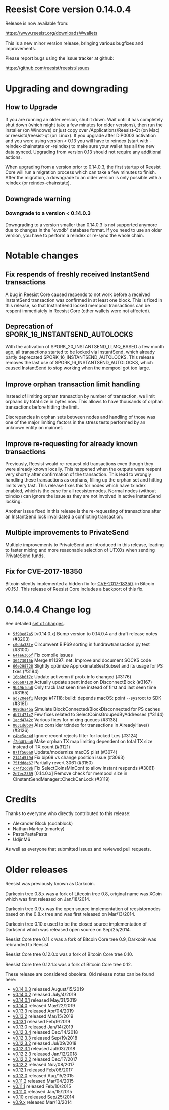 Reesist Core version 0.14.0.4
==========================

Release is now available from:

  <https://www.reesist.org/downloads/#wallets>

This is a new minor version release, bringing various bugfixes and improvements.

Please report bugs using the issue tracker at github:

  <https://github.com/reesist/reesist/issues>


Upgrading and downgrading
=========================

How to Upgrade
--------------

If you are running an older version, shut it down. Wait until it has completely
shut down (which might take a few minutes for older versions), then run the
installer (on Windows) or just copy over /Applications/Reesist-Qt (on Mac) or
reesistd/reesist-qt (on Linux). If you upgrade after DIP0003 activation and you were
using version < 0.13 you will have to reindex (start with -reindex-chainstate
or -reindex) to make sure your wallet has all the new data synced. Upgrading from
version 0.13 should not require any additional actions.

When upgrading from a version prior to 0.14.0.3, the
first startup of Reesist Core will run a migration process which can take a few minutes
to finish. After the migration, a downgrade to an older version is only possible with
a reindex (or reindex-chainstate).

Downgrade warning
-----------------

### Downgrade to a version < 0.14.0.3

Downgrading to a version smaller than 0.14.0.3 is not supported anymore due to changes
in the "evodb" database format. If you need to use an older version, you have to perform
a reindex or re-sync the whole chain.

Notable changes
===============

Fix respends of freshly received InstantSend transactions
---------------------------------------------------------

A bug in Reesist Core caused respends to not work before a received InstantSend transaction was confirmed in at least
one block. This is fixed in this release, so that InstantSend locked mempool transactions can be
respent immediately in Reesist Core (other wallets were not affected).

Deprecation of SPORK_16_INSTANTSEND_AUTOLOCKS
---------------------------------------------

With the activation of SPORK_20_INSTANTSEND_LLMQ_BASED a few month ago, all transactions started to be locked via
InstantSend, which already partly deprecated SPORK_16_INSTANTSEND_AUTOLOCKS. This release removes the last use
of SPORK_16_INSTANTSEND_AUTOLOCKS, which caused InstantSend to stop working when the mempool got too large.

Improve orphan transaction limit handling
-----------------------------------------

Instead of limiting orphan transaction by number of transaction, we limit orphans by total size in bytes
now. This allows to have thousands of orphan transactions before hitting the limit.

Discrepancies in orphan sets between nodes and handling of those was one of the major limiting factors in
the stress tests performed by an unknown entity on mainnet.

Improve re-requesting for already known transactions
----------------------------------------------------

Previously, Reesist would re-request old transactions even though they were already known locally. This
happened when the outputs were respent very shortly after confirmation of the transaction. This lead to
wrongly handling these transactions as orphans, filling up the orphan set and hitting limits very fast.
This release fixes this for nodes which have txindex enabled, which is the case for all reesistornodes. Normal
nodes (without txindex) can ignore the issue as they are not involved in active InstantSend locking.

Another issue fixed in this release is the re-requesting of transactions after an InstantSend lock invalidated
a conflicting transaction.

Multiple improvements to PrivateSend
------------------------------------

Multiple improvements to PrivateSend are introduced in this release, leading to faster mixing and more
reasonable selection of UTXOs when sending PrivateSend funds.

Fix for CVE-2017-18350
----------------------

Bitcoin silently implemented a hidden fix for [CVE-2017-18350](https://lists.linuxfoundation.org/pipermail/bitcoin-dev/2019-November/017453.html).
in Bitcoin v0.15.1. This release of Reesist Core includes a backport of this fix.


0.14.0.4 Change log
===================

See detailed [set of changes](https://github.com/reesist/reesist/compare/v0.14.0.3...reesist:v0.14.0.4).

- [`5f98ed7a5`](https://github.com/reesist/reesist/commit/5f98ed7a5) [v0.14.0.x] Bump version to 0.14.0.4 and draft release notes (#3203)
- [`c0dda38fe`](https://github.com/reesist/reesist/commit/c0dda38fe) Circumvent BIP69 sorting in fundrawtransaction.py test (#3100)
- [`64ae6365f`](https://github.com/reesist/reesist/commit/64ae6365f) Fix compile issues
- [`36473015b`](https://github.com/reesist/reesist/commit/36473015b) Merge #11397: net: Improve and document SOCKS code
- [`66e298728`](https://github.com/reesist/reesist/commit/66e298728) Slightly optimize ApproximateBestSubset and its usage for PS txes (#3184)
- [`16b6b6f7c`](https://github.com/reesist/reesist/commit/16b6b6f7c) Update activemn if protx info changed (#3176)
- [`ce6687130`](https://github.com/reesist/reesist/commit/ce6687130) Actually update spent index on DisconnectBlock (#3167)
- [`9b49bfda8`](https://github.com/reesist/reesist/commit/9b49bfda8) Only track last seen time instead of first and last seen time (#3165)
- [`ad720eef1`](https://github.com/reesist/reesist/commit/ad720eef1) Merge #17118: build: depends macOS: point --sysroot to SDK (#3161)
- [`909d6a4ba`](https://github.com/reesist/reesist/commit/909d6a4ba) Simulate BlockConnected/BlockDisconnected for PS caches
- [`db7f471c7`](https://github.com/reesist/reesist/commit/db7f471c7) Few fixes related to SelectCoinsGroupedByAddresses (#3144)
- [`1acd4742c`](https://github.com/reesist/reesist/commit/1acd4742c) Various fixes for mixing queues (#3138)
- [`0031d6b04`](https://github.com/reesist/reesist/commit/0031d6b04) Also consider txindex for transactions in AlreadyHave() (#3126)
- [`c4be5ac4d`](https://github.com/reesist/reesist/commit/c4be5ac4d) Ignore recent rejects filter for locked txes (#3124)
- [`f2d401aa8`](https://github.com/reesist/reesist/commit/f2d401aa8) Make orphan TX map limiting dependent on total TX size instead of TX count (#3121)
- [`87ff566a0`](https://github.com/reesist/reesist/commit/87ff566a0) Update/modernize macOS plist (#3074)
- [`2141d5f9d`](https://github.com/reesist/reesist/commit/2141d5f9d) Fix bip69 vs change position issue (#3063)
- [`75fddde67`](https://github.com/reesist/reesist/commit/75fddde67) Partially revert 3061 (#3150)
- [`c74f2cd8b`](https://github.com/reesist/reesist/commit/c74f2cd8b) Fix SelectCoinsMinConf to allow instant respends (#3061)
- [`2e7ec2369`](https://github.com/reesist/reesist/commit/2e7ec2369) [0.14.0.x] Remove check for mempool size in CInstantSendManager::CheckCanLock (#3119)

Credits
=======

Thanks to everyone who directly contributed to this release:

- Alexander Block (codablock)
- Nathan Marley (nmarley)
- PastaPastaPasta
- UdjinM6

As well as everyone that submitted issues and reviewed pull requests.

Older releases
==============

Reesist was previously known as Darkcoin.

Darkcoin tree 0.8.x was a fork of Litecoin tree 0.8, original name was XCoin
which was first released on Jan/18/2014.

Darkcoin tree 0.9.x was the open source implementation of reesistornodes based on
the 0.8.x tree and was first released on Mar/13/2014.

Darkcoin tree 0.10.x used to be the closed source implementation of Darksend
which was released open source on Sep/25/2014.

Reesist Core tree 0.11.x was a fork of Bitcoin Core tree 0.9,
Darkcoin was rebranded to Reesist.

Reesist Core tree 0.12.0.x was a fork of Bitcoin Core tree 0.10.

Reesist Core tree 0.12.1.x was a fork of Bitcoin Core tree 0.12.

These release are considered obsolete. Old release notes can be found here:

- [v0.14.0.3](https://github.com/reesist/reesist/blob/master/doc/release-notes/reesist/release-notes-0.14.0.3.md) released August/15/2019
- [v0.14.0.2](https://github.com/reesist/reesist/blob/master/doc/release-notes/reesist/release-notes-0.14.0.2.md) released July/4/2019
- [v0.14.0.1](https://github.com/reesist/reesist/blob/master/doc/release-notes/reesist/release-notes-0.14.0.1.md) released May/31/2019
- [v0.14.0](https://github.com/reesist/reesist/blob/master/doc/release-notes/reesist/release-notes-0.14.0.md) released May/22/2019
- [v0.13.3](https://github.com/reesist/reesist/blob/master/doc/release-notes/reesist/release-notes-0.13.3.md) released Apr/04/2019
- [v0.13.2](https://github.com/reesist/reesist/blob/master/doc/release-notes/reesist/release-notes-0.13.2.md) released Mar/15/2019
- [v0.13.1](https://github.com/reesist/reesist/blob/master/doc/release-notes/reesist/release-notes-0.13.1.md) released Feb/9/2019
- [v0.13.0](https://github.com/reesist/reesist/blob/master/doc/release-notes/reesist/release-notes-0.13.0.md) released Jan/14/2019
- [v0.12.3.4](https://github.com/reesist/reesist/blob/master/doc/release-notes/reesist/release-notes-0.12.3.4.md) released Dec/14/2018
- [v0.12.3.3](https://github.com/reesist/reesist/blob/master/doc/release-notes/reesist/release-notes-0.12.3.3.md) released Sep/19/2018
- [v0.12.3.2](https://github.com/reesist/reesist/blob/master/doc/release-notes/reesist/release-notes-0.12.3.2.md) released Jul/09/2018
- [v0.12.3.1](https://github.com/reesist/reesist/blob/master/doc/release-notes/reesist/release-notes-0.12.3.1.md) released Jul/03/2018
- [v0.12.2.3](https://github.com/reesist/reesist/blob/master/doc/release-notes/reesist/release-notes-0.12.2.3.md) released Jan/12/2018
- [v0.12.2.2](https://github.com/reesist/reesist/blob/master/doc/release-notes/reesist/release-notes-0.12.2.2.md) released Dec/17/2017
- [v0.12.2](https://github.com/reesist/reesist/blob/master/doc/release-notes/reesist/release-notes-0.12.2.md) released Nov/08/2017
- [v0.12.1](https://github.com/reesist/reesist/blob/master/doc/release-notes/reesist/release-notes-0.12.1.md) released Feb/06/2017
- [v0.12.0](https://github.com/reesist/reesist/blob/master/doc/release-notes/reesist/release-notes-0.12.0.md) released Aug/15/2015
- [v0.11.2](https://github.com/reesist/reesist/blob/master/doc/release-notes/reesist/release-notes-0.11.2.md) released Mar/04/2015
- [v0.11.1](https://github.com/reesist/reesist/blob/master/doc/release-notes/reesist/release-notes-0.11.1.md) released Feb/10/2015
- [v0.11.0](https://github.com/reesist/reesist/blob/master/doc/release-notes/reesist/release-notes-0.11.0.md) released Jan/15/2015
- [v0.10.x](https://github.com/reesist/reesist/blob/master/doc/release-notes/reesist/release-notes-0.10.0.md) released Sep/25/2014
- [v0.9.x](https://github.com/reesist/reesist/blob/master/doc/release-notes/reesist/release-notes-0.9.0.md) released Mar/13/2014

